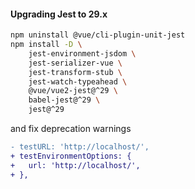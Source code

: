 #### Upgrading Jest to 29.x


```bash
npm uninstall @vue/cli-plugin-unit-jest
npm install -D \
    jest-environment-jsdom \
    jest-serializer-vue \
    jest-transform-stub \
    jest-watch-typeahead \
    @vue/vue2-jest@^29 \
    babel-jest@^29 \
    jest@^29
```

and fix deprecation warnings

```diff
- testURL: 'http://localhost/',
+ testEnvironmentOptions: {
+   url: 'http://localhost/',
+ },

```

<aside class="notes">
</aside>
